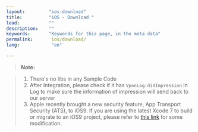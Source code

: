 ```yaml
---
layout:         "ios-download"
title:          "iOS - Download "
lead:           ""
description:    ""
keywords:       "Keywords for this page, in the meta data"
permalink:       ios/download/
lang:            "en"

---
```



>**Note:**

>1. There's no libs in any Sample Code
>3. After Integration, please check if it has `VponLog:didImpression` in Log to make sure the information of impression will send back to our server
>4. Apple recently brought a new security feature, App Transport Security (ATS), to iOS9. If you are using the latest Xcode 7 to build or migrate to an iOS9 project, please refer to [this link] for some modification.

<!-- >2. If you used the previous version of vpon SDK, please change vpon API: Vpon->Vpadn. Please read this first: [How to update to the new version of SDK4.2.x]. -->

[How to update to the new version of SDK4.2.x]: {{site.baseurl}}/ios/latest-news/update-to-SDK4_2_x/

[this link]: ../latest-news/ios9ats/
